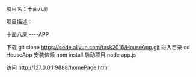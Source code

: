 ﻿
项目名：十面八房

项目描述：

十面八房 ----APP


下载 
 git clone https://code.aliyun.com/task2016/HouseApp.git
进入目录 
 cd HouseApp
安装依赖 
 npm install 
启动项目 
 node app.js

访问 
 http://127.0.0.1:9888/homePage.html